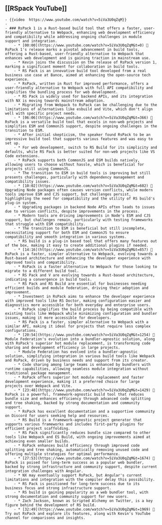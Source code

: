 ## [[RSpack YouTube]]
	- {{video  https://www.youtube.com/watch?v=5iVa3U0qZqM}}
	-
	- ### RsPack 1 is a Rust-based build tool that offers a faster, user-friendly alternative to Webpack, enhancing web development efficiency and compatibility while addressing ongoing challenges in module support and integration.
		- * [00:00](https://www.youtube.com/watch?v=5iVa3U0qZqM&t=0) 🚀 RsPack 1's release marks a pivotal advancement in build tools, offering a Rust-based, user-friendly alternative to Webpack that enhances web development and is gaining traction in mainstream use.
		- * Kevin joins the discussion on the release of RsPack version 1, marking a significant moment for collaboration in build tools.
		- * RS Pack is an innovative build tool developed from a real business use case at Bance, aimed at enhancing the open-source tech experience.
		- * RsPack, written in Rust for improved performance, offers a user-friendly alternative to Webpack with full API compatibility and simplifies the bundling process for web development.
		- * RS Pack is widely used for backend APIs, and its integration with NX is moving towards mainstream adoption.
		- * Migrating from Webpack to RsPack can be challenging due to the limitations of alternatives like esbuild and Vite, which don't align well with specific project needs.
		- * [06:06](https://www.youtube.com/watch?v=5iVa3U0qZqM&t=366) 🚀 RsPack is a versatile build tool that excels in non-web projects and simplifies ESM and CommonJS support, despite ongoing challenges in the transition to ESM.
		- * After initial skepticism, the speaker found RsPack to be an impressive build tool that supports various features and was easy to set up.
		- * For web development, switch to RS Build for its simplicity and defaults, while RS Pack is better suited for non-web projects like VS Code extensions.
		- * RsPack supports both CommonJS and ESM builds natively, allowing users to choose without hassle, which is beneficial for projects still using CommonJS.
		- * The transition to ESM in build tools is improving but still presents challenges, particularly with dependency management and compatibility issues.
		- * [10:02](https://www.youtube.com/watch?v=5iVa3U0qZqM&t=602) 🔧 Upgrading Node packages often causes version conflicts, while modern tools improve ESM and CJS support, but challenges persist, highlighting the need for compatibility and the utility of RS build's plug-in system.
		- * Upgrading packages in backend Node APIs often leads to issues due to version conflicts, despite improvements in the process.
		- * Modern tools are driving improvements in Node's ESM and CJS support, but challenges remain, particularly with testing frameworks that struggle with ESM compatibility.
		- * The transition to ESM is beneficial but still incomplete, necessitating support for both ESM and CommonJS to ensure compatibility and smooth integration in various systems.
		- * RS build is a plug-in based tool that offers many features out of the box, making it easy to create additional plugins if needed.
		- * [14:16](https://www.youtube.com/watch?v=5iVa3U0qZqM&t=857) 🚀 RsPack is a faster, simpler alternative to Webpack, evolving towards a Rust-based architecture and enhancing the developer experience with improved tools and compatibility.
		- * RsPack is a faster alternative to Webpack for those looking to migrate to a different build tool.
		- * RS Pack and V are evolving towards a Rust-based architecture, indicating a convergence in build tools.
		- * RS Pack and RS Build are essential for businesses needing efficient builds and module federation, driving their adoption and improvement.
		- * Investment in RsPack aims to enhance the developer experience with improved tools like RS Doctor, making configuration easier and diagnostics more accessible for both everyday and enterprise users.
		- * RsPack simplifies the build process by being compatible with existing tools like Webpack while minimizing configuration and bundler issues, making it more accessible for developers.
		- * RS Pack is a faster, simpler alternative to Webpack with a similar API, making it ideal for projects that require less complex configurations.
		- * [20:54](https://www.youtube.com/watch?v=5iVa3U0qZqM&t=1254) 🚀 Module Federation's evolution into a bundler-agnostic solution, along with RsPack's superior hot module replacement, is transforming code sharing and development efficiency in large projects.
		- * Module Federation has evolved into a bundler-agnostic solution, simplifying integration in various build tools like Webpack and RsPack, driven by business needs and support from its creator.
		- * Code sharing among large teams is enhanced by bundlers with runtime capabilities, allowing seamless module integration without traditional package management.
		- * RsPack offers superior hot module replacement and faster development experience, making it a preferred choice for large projects over Webpack and Vite.
		- * [23:48](https://www.youtube.com/watch?v=5iVa3U0qZqM&t=1429) 🚀 RsPack is a powerful, framework-agnostic build tool that reduces bundle size and enhances efficiency through advanced code splitting and tree shaking, backed by strong documentation and community support.
		- * RsPack has excellent documentation and a supportive community on Discord for users seeking help and resources.
		- * RS Build is a framework-agnostic project generator that supports various frameworks and includes first-party plugins for efficient project scaffolding.
		- * RS Pack significantly reduces bundle size compared to other tools like Webpack and ES Build, with ongoing improvements aimed at achieving even smaller builds.
		- * RsPack enhances build efficiency through improved code splitting and tree shaking, automatically removing unused code and offering multiple strategies for optimal performance.
		- * [27:53](https://www.youtube.com/watch?v=5iVa3U0qZqM&t=1674) 🚀 RsPack is poised for long-term success as a popular web bundler, backed by strong infrastructure and community support, despite current integration challenges with Angular.
		- * NX may eventually support RsPack, but Angular's current limitations and integration with the compiler delay this possibility.
		- * RS Pack is positioned for long-term success due to its business focus and strong infrastructure support.
		- * RS build is gaining popularity as a web bundler tool, with strong documentation and community support for new users.
		- * Zach Jackson, known as Scripted Alchemy on Twitter, is a key figure behind the development of RS build.
		- * [32:49](https://www.youtube.com/watch?v=5iVa3U0qZqM&t=1969) 🚀 Try out RsPack and explore its features, along with Kevin's YouTube channel for comparisons and insights.